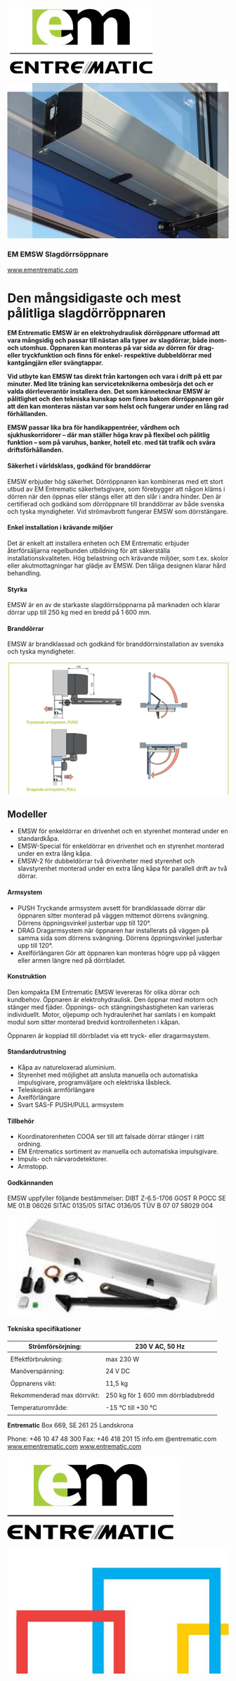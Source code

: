 ![](_page_0_Picture_0.jpeg)

![](_page_0_Picture_1.jpeg)

### EM EMSW Slagdörrsöppnare

www.ementrematic.com

# Den mångsidigaste och mest pålitliga slagdörröppnaren

**EM Entrematic EMSW är en elektrohydraulisk dörröppnare utformad att vara mångsidig och passar till nästan alla typer av slagdörrar, både inom- och utomhus. Öppnaren kan monteras på var sida av dörren för drag- eller tryckfunktion och finns för enkel- respektive dubbeldörrar med kantgångjärn eller svängtappar.**

**Vid utbyte kan EMSW tas direkt från kartongen och vara i drift på ett par minuter. Med lite träning kan serviceteknikerna ombesörja det och er valda dörrleverantör installera den. Det som kännetecknar EMSW är pålitlighet och den tekniska kunskap som finns bakom dörröppnaren gör att den kan monteras nästan var som helst och fungerar under en lång rad förhållanden.** 

**EMSW passar lika bra för handikappentréer, vårdhem och sjukhuskorridorer – där man ställer höga krav på flexibel och pålitlig funktion – som på varuhus, banker, hotell etc. med tät trafik och svåra driftsförhållanden.**

#### Säkerhet i världsklass, godkänd för branddörrar

EMSW erbjuder hög säkerhet. Dörröppnaren kan kombineras med ett stort utbud av EM Entrematic säkerhetsgivare, som förebygger att någon kläms i dörren när den öppnas eller stängs eller att den slår i andra hinder. Den är certifierad och godkänd som dörröppnare till branddörrar av både svenska och tyska myndigheter. Vid strömavbrott fungerar EMSW som dörrstängare.

#### Enkel installation i krävande miljöer

Det är enkelt att installera enheten och EM Entrematic erbjuder återförsäljarna regelbunden utbildning för att säkerställa installationskvaliteten. Hög belastning och krävande miljöer, som t.ex. skolor eller akutmottagningar har glädje av EMSW. Den tåliga designen klarar hård behandling.

#### Styrka

EMSW är en av de starkaste slagdörrsöppnarna på marknaden och klarar dörrar upp till 250 kg med en bredd på 1 600 mm.

#### Branddörrar

EMSW är brandklassad och godkänd för branddörrsinstallation av svenska och tyska myndigheter.

![](_page_1_Figure_12.jpeg)

## Modeller

- EMSW för enkeldörrar en drivenhet och en styrenhet monterad under en standardkåpa.
- EMSW-Special för enkeldörrar en drivenhet och en styrenhet monterad under en extra lång kåpa.
- EMSW-2 för dubbeldörrar två drivenheter med styrenhet och slavstyrenhet monterad under en extra lång kåpa för parallell drift av två dörrar.

#### Armsystem

- PUSH Tryckande armsystem avsett för brandklassade dörrar där öppnaren sitter monterad på väggen mittemot dörrens svängning. Dörrens öppningsvinkel justerbar upp till 120°.
- DRAG Dragarmsystem när öppnaren har installerats på väggen på samma sida som dörrens svängning. Dörrens öppningsvinkel justerbar upp till 120°.
- Axelförlängaren Gör att öppnaren kan monteras högre upp på väggen eller armen längre ned på dörrbladet.

#### Konstruktion

Den kompakta EM Entrematic EMSW levereras för olika dörrar och kundbehov. Öppnaren är elektrohydraulisk. Den öppnar med motorn och stänger med fjäder. Öppnings- och stängningshastigheten kan varieras individuellt. Motor, oljepump och hydraulenhet har samlats i en kompakt modul som sitter monterad bredvid kontrollenheten i kåpan.

Öppnaren är kopplad till dörrbladet via ett tryck- eller dragarmsystem.

#### Standardutrustning

- Kåpa av natureloxerad aluminium.
- Styrenhet med möjlighet att ansluta manuella och automatiska impulsgivare, programväljare och elektriska låsbleck.
- Teleskopisk armförlängare
- Axelförlängare
- Svart SAS-F PUSH/PULL armsystem

#### Tillbehör

- Koordinatorenheten COOA ser till att falsade dörrar stänger i rätt ordning.
- EM Entrematics sortiment av manuella och automatiska impulsgivare.
- Impuls- och närvarodetektorer.
- Armstopp.

#### Godkännanden

EMSW uppfyller följande bestämmelser: DIBT Z-6.5-1706 GOST R POCC SE ME 01.B 06026 SITAC 0135/05 SITAC 0136/05 TÜV B 07 07 58029 004

![](_page_2_Picture_24.jpeg)

#### **Tekniska specifikationer**

| Strömförsörjning:           | 230 V AC, 50 Hz                    |
|-----------------------------|------------------------------------|
|                             |                                    |
| Effektförbrukning:          | max 230 W                          |
|                             |                                    |
| Manöverspänning:            | 24 V DC                            |
|                             |                                    |
| Öppnarens vikt:             | 11,5 kg                            |
|                             |                                    |
| Rekommenderad max dörrvikt: | 250 kg för 1 600 mm dörrbladsbredd |
|                             |                                    |
| Temperaturområde:           | -15 °C till +30 °C                 |
|                             |                                    |

**Entrematic** Box 669, SE 261 25 Landskrona

Phone: +46 10 47 48 300 Fax: +46 418 201 15 info.em @entrematic.com www.ementrematic.com www.entrematic.com

![](_page_3_Picture_3.jpeg)

![](_page_3_Figure_4.jpeg)